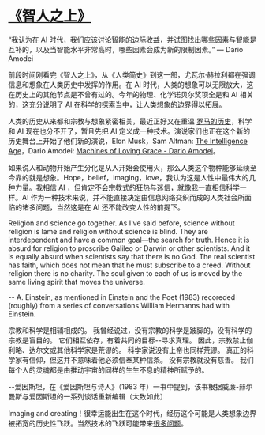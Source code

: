 # [《智人之上》](https://github.com/VandeeFeng/gitmemos/issues/8)

“我认为在 AI 时代，我们应该讨论智能的边际收益，并试图找出哪些因素与智能是互补的，以及当智能水平非常高时，哪些因素会成为新的限制因素。” — Dario Amodei 

前段时间刚看完《智人之上》，从《人类简史》到这一部，尤瓦尔·赫拉利都在强调信息和想象在人类历史中发挥的作用。在 AI 时代，人类的想象可以无限放大，这在历史上的其他节点是不曾有过的。今年的物理、化学诺贝尔奖项全是和 AI 相关的，这充分说明了 AI 在科学的探索当中，让人类想象的边界得以拓展。

人类的历史从来都和宗教与想象紧密相关，最近正好又在重温 [罗马的历史](https://www.bilibili.com/video/BV1vd4y1276t/)，科学和 AI 现在也分不开了，暂且先把 AI 定义成一种技术。演说家们也正在这个新的历史舞台上开始了他们新的演说，Elon Musk，Sam Altman: [The Intelligence Age](https://ia.samaltman.com/)，Dario Amodei: [Machines of Loving Grace - Dario Amodei](https://wiki.vandee.art/#Machines%20of%20Loving%20Grace%20-%20Dario%20Amodei)。

如果说人和动物开始产生分化是从人开始会使用火，那么人类这个物种能够延续至今靠的就是想象。Hope，belief，imaging，love，我认为这是人性中最伟大的几种力量。我相信 AI ，但肯定不会宗教式的狂热与迷信，就像我一直相信科学一样。AI 作为一种技术来说，并不能直接决定由信息网络交织而成的人类社会所面临的诸多问题，当然这是在 AI 还不能改变人性的前提下。

Religion and science go together. As I've said before, science without religion is lame and religion without science is blind. They are interdependent and have a common goal—the search for truth. Hence it is absurd for religion to proscribe Galileo or Darwin or other scientists. And it is equally absurd when scientists say that there is no God. The real scientist has faith, which does not mean that he must subscribe to a creed. Without religion there is no charity. The soul given to each of us is moved by the same living spirit that moves the universe.

  -- A. Einstein, as mentioned in Einstein and the Poet (1983) recoreded (roughly) from a series of conversations William Hermanns had with Einstein.

宗教和科学是相辅相成的。 我曾经说过，没有宗教的科学是跛脚的，没有科学的宗教是盲目的。 它们相互依存，有着共同的目标--寻求真理。 因此，宗教禁止伽利略、达尔文或其他科学家是荒谬的。 科学家说没有上帝也同样荒谬。 真正的科学家有信仰，但这并不意味着他必须信奉某种信条。 没有宗教就没有慈善。 我们每个人的灵魂都是由推动宇宙的同样的生生不息的精神所赋予的。

  --爱因斯坦，在《爱因斯坦与诗人》（1983 年）一书中提到，该书根据威廉-赫尔曼斯与爱因斯坦的一系列谈话重新编辑（大致如此）

Imaging and creating！很幸运能出生在这个时代，经历这个可能是人类想象边界被拓宽的历史性飞跃。当然技术的飞跃可能带来[很多问题](https://wiki.vandee.art/#%E6%8A%80%E6%9C%AF%E8%BF%9B%E6%AD%A5%E7%9A%84%E4%BB%A3%E4%BB%B7)。
